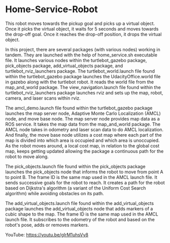 # Home-Service-Robot
This robot moves towards the pickup goal and picks up a virtual object. Once it picks the virtual object, it waits for 5 seconds and moves towards the drop-off goal. Once it reaches the drop-off position, it drops the virtual object.


In this project, there are several packages (with various nodes) working in tandem. They are launched with the help of home_service.sh executable file. It launches various nodes within the turtlebot_gazebo package, pick_objects package, add_virtual_objects package, and turtlebot_rviz_launchers package. The turtlebot_world.launch file found within the turtlebot_gazebo package launches the UdacityOffice.world file in gazebo along with the turtlebot robot. It reads the world file from the map_and_world package. The view_navigation.launch file found within the turtlebot_rviz_launchers package launches rviz and sets up the map, robot, camera, and laser scans within rviz.

The amcl_demo.launch file found within the turtlebot_gazebo package launches the map server node, Adaptive Monte Carlo Localization (AMCL) node, and move base node. The map server node provides map data as a ROS service. It takes the map data from the map_and_world package. The AMCL node takes in odometry and laser scan data to do  AMCL  localization. And finally, the move base node utilizes a cost map where each part of the map is divided into which area is occupied and which area is unoccupied. As the robot moves around, a local cost map, in relation to the global cost map, keeps getting updated allowing the package a continuous path for the robot to move along.

The pick_objects.launch file found within the pick_objects package launches the pick_objects node that informs the robot to move from point A to point B. The frame ID is the same map used in the  AMCL  launch file. It sends successive goals for the robot to reach. It creates a path for the robot based on Dijkstra's algorithm (a variant of the Uniform Cost Search algorithm) while avoiding obstacles on its path.

The add_virtual_objects.launch file found within the add_virtual_objects package launches the add_virtual_objects node that adds markers of a cubic shape to the map. The frame ID is the same map used in the  AMCL  launch file. It subscribes to the odometry of the robot and based on the robot's pose, adds or removes markers.


YouTube: https://youtu.be/gIrM1uhsVy8

